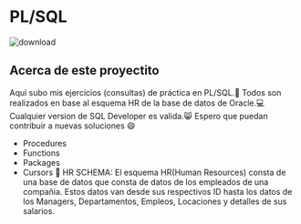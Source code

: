 # PL/SQL
![download](https://user-images.githubusercontent.com/72313215/210271442-1ab37685-31c9-4b4d-90a3-dcb51c93cf65.png)
## Acerca de este proyectito
Aqui subo mis ejercicios (consultas) de práctica en PL/SQL.💚
Todos son realizados en base al esquema HR de la base de datos de Oracle.💻
Cualquier version de SQL Developer es valida.😸
Espero que puedan contribuir a nuevas soluciones 😄
- Procedures
- Functions
- Packages
- Cursors
:cherry_blossom: 
 HR SCHEMA: El esquema HR(Human Resources) consta de una base de datos que consta de datos de los empleados de una compañia. Estos datos van desde sus respectivos ID hasta los datos de los Managers, Departamentos, Empleos, Locaciones y detalles de sus salarios.
 





